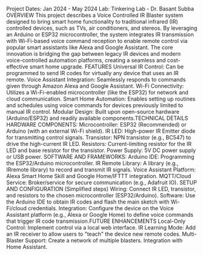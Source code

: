 Project Dates: Jan 2024 - May 2024
Lab: Tinkering Lab - Dr. Basant Subba
​OVERVIEW
​This project describes a Voice Controlled IR Blaster system designed to bring smart home functionality to traditional infrared (IR) controlled devices, such as TVs, air conditioners, and stereos. By leveraging an Arduino or ESP32 microcontroller, the system integrates IR transmission with Wi-Fi-based voice command reception to enable remote control via popular smart assistants like Alexa and Google Assistant.
​The core innovation is bridging the gap between legacy IR devices and modern voice-controlled automation platforms, creating a seamless and cost-effective smart home upgrade.
​FEATURES
​Universal IR Control: Can be programmed to send IR codes for virtually any device that uses an IR remote.
​Voice Assistant Integration: Seamlessly responds to commands given through Amazon Alexa and Google Assistant.
​Wi-Fi Connectivity: Utilizes a Wi-Fi-enabled microcontroller (like the ESP32) for network and cloud communication.
​Smart Home Automation: Enables setting up routines and schedules using voice commands for devices previously limited to manual IR control.
​Modular Design: Built upon open-source hardware (Arduino/ESP32) and readily available components.
​TECHNICAL DETAILS
​HARDWARE COMPONENTS:
Microcontroller: ESP32 (Recommended) or Arduino (with an external Wi-Fi shield).
IR LED: High-power IR Emitter diode for transmitting control signals.
Transistor: NPN transistor (e.g., BC547) to drive the high-current IR LED.
Resistors: Current-limiting resistor for the IR LED and base resistor for the transistor.
Power Supply: 5V DC power supply or USB power.
​SOFTWARE AND FRAMEWORKS:
Arduino IDE: Programming the ESP32/Arduino microcontroller.
IR Remote Library: A library (e.g., IRremote library) to record and transmit IR signals.
Voice Assistant Platform: Alexa Smart Home Skill and Google Home/IFTTT integration.
MQTT/Cloud Service: Broker/service for secure communication (e.g., Adafruit IO).
​SETUP AND CONFIGURATION
​(Simplified steps)
​Wiring: Connect IR LED, transistor, and resistors to the chosen microcontroller (ESP32/Arduino).
​Software: Use the Arduino IDE to obtain IR codes and flash the main sketch with Wi-Fi/cloud credentials.
​Integration: Configure the device on the Voice Assistant platform (e.g., Alexa or Google Home) to define voice commands that trigger IR code transmission.
​FUTURE ENHANCEMENTS
​Local-Only Control: Implement control via a local web interface.
​IR Learning Mode: Add an IR receiver to allow users to "teach" the device new remote codes.
​Multi-Blaster Support: Create a network of multiple blasters.
​Integration with Home Assistant.
